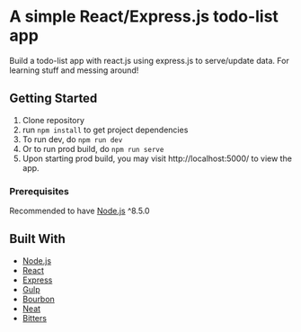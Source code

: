 # A simple React/Express.js todo-list app

Build a todo-list app with react.js using express.js to serve/update data. For learning stuff and messing around!

## Getting Started

1. Clone repository
2. run `npm install` to get project dependencies
3. To run dev, do `npm run dev`
4. Or to run prod build, do `npm run serve`
5. Upon starting prod build, you may visit http://localhost:5000/ to view the
   app.

### Prerequisites

Recommended to have [Node.js](https://github.com/nodejs/node) ^8.5.0

## Built With

* [Node.js](https://github.com/nodejs/node)
* [React](https://github.com/facebook/react)
* [Express](https://github.com/expressjs/express)
* [Gulp](https://github.com/gulpjs/gulp)
* [Bourbon](https://github.com/thoughtbot/bourbon)
* [Neat](https://github.com/thoughtbot/neat)
* [Bitters](https://github.com/thoughtbot/bitters)
